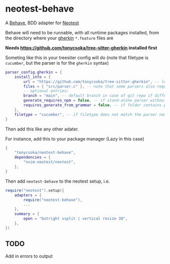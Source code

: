 # neotest-behave

A [Behave](https://behave.readthedocs.io/en/latest/), BDD  adapter for [Neotest](https://github.com/nvim-neotest/neotest)

Behave will need to be runnable, with all runtime packages installed, from the directory where your [gherkin](https://cucumber.io/docs/gherkin/) `*.feature` files are

__Needs https://github.com/tonycsoka/tree-sitter-gherkin installed first__

Someting like this in your treesiter config will do (note that filetype is `cucumber`, but the parser is for the `gherkin` syntax)

```lua
parser_config.gherkin = {
    install_info = {
        url = "https://github.com/tonycsoka/tree-sitter-gherkin", -- local path or git repo
        files = { "src/parser.c" }, -- note that some parsers also require src/scanner.c or src/scanner.cc
        -- optional entries:
        branch = "main", -- default branch in case of git repo if different from master
        generate_requires_npm = false, -- if stand-alone parser without npm dependencies
        requires_generate_from_grammar = false, -- if folder contains pre-generated src/parser.c
    },
    filetype = "cucumber", -- if filetype does not match the parser name
}
```

Then add this like any other adater.

For instance, add this to your package manager (Lazy in this case)

```lua
{
    "tonycsoka/neotest-behave",
    dependencies = {
        "nvim-neotest/neotest",
    },
}
```

Then add `neotest-behave` to the neotest setup, i.e.

```lua
require("neotest").setup({
    adapters = {
        require("neotest-behave"),
        ...
    },
    summary = {
        open = "botright vsplit | vertical resize 30",
    },
})
```
## TODO
Add in errors to output
